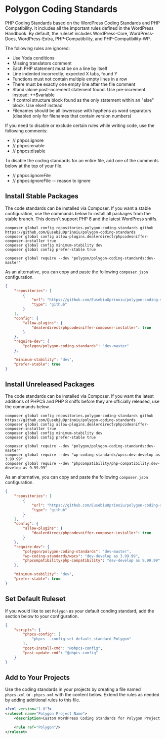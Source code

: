 # Polygon Coding Standards

PHP Coding Standards based on the WordPress Coding Standards and PHP Compatibility. It includes all the important rules defined in the WordPress Handbook. By default, the ruleset includes WordPress-Core, WordPress-Docs, WordPress-Extra, PHP-Compatibility, and PHP-Compatibility-WP.

The following rules are ignored:

- Use Yoda conditions
- Missing translators comment
- Each PHP statement must be on a line by itself
- Line indented incorrectly; expected X tabs, found Y
- Functions must not contain multiple empty lines in a row
- There must be exactly one empty line after the file comment
- Stand-alone post-increment statement found. Use pre-increment instead: ++$variable
- If control structure block found as the only statement within an "else" block. Use elseif instead
- Filenames should be all lowercase with hyphens as word separators (disabled only for filenames that contain version numbers)

If you need to disable or exclude certain rules while writing code, use the following comments:

- // phpcs:ignore
- // phpcs:enable
- // phpcs:disable

To disable the coding standards for an entire file, add one of the comments below at the top of your file.

- // phpcs:ignoreFile
- // phpcs:ignoreFile -- reason to ignore

## Install Stable Packages

The code standards can be installed via Composer. If you want a stable configuration, use the commands below to install all packages from the stable branch. This doesn't support PHP 8 and the latest WordPress sniffs.

```
composer global config repositories.polygon-coding-standards github https://github.com/EusebiuOprinoiu/polygon-coding-standards
composer global config allow-plugins.dealerdirect/phpcodesniffer-composer-installer true
composer global config minimum-stability dev
composer global config prefer-stable true

composer global require --dev "polygon/polygon-coding-standards:dev-master"
```

As an alternative, you can copy and paste the following `composer.json` configuration.

```JSON
{
	"repositories": [
		{
			"url": "https://github.com/EusebiuOprinoiu/polygon-coding-standards",
			"type": "github"
		}
	],
	"config": {
		"allow-plugins": {
			"dealerdirect/phpcodesniffer-composer-installer": true
		}
	},
	"require-dev": {
		"polygon/polygon-coding-standards": "dev-master"
	},

	"minimum-stability": "dev",
	"prefer-stable": true
}
```

## Install Unreleased Packages

The code standards can be installed via Composer. If you want the latest additions of PHPCS and PHP 8 sniffs before they are officially released, use the commands below.

```
composer global config repositories.polygon-coding-standards github https://github.com/EusebiuOprinoiu/polygon-coding-standards
composer global config allow-plugins.dealerdirect/phpcodesniffer-composer-installer true
composer global config minimum-stability dev
composer global config prefer-stable true

composer global require --dev "polygon/polygon-coding-standards:dev-master"
composer global require --dev "wp-coding-standards/wpcs:dev-develop as 3.99.99"
composer global require --dev "phpcompatibility/php-compatibility:dev-develop as 9.99.99"
```

As an alternative, you can copy and paste the following `composer.json` configuration.

```JSON
{
	"repositories": [
		{
			"url": "https://github.com/EusebiuOprinoiu/polygon-coding-standards",
			"type": "github"
		}
	],
	"config": {
		"allow-plugins": {
			"dealerdirect/phpcodesniffer-composer-installer": true
		}
	},
	"require-dev": {
		"polygon/polygon-coding-standards": "dev-master",
		"wp-coding-standards/wpcs": "dev-develop as 3.99.99",
		"phpcompatibility/php-compatibility": "dev-develop as 9.99.99"
	},

	"minimum-stability": "dev",
	"prefer-stable": true
}
```

## Set Default Ruleset

If you would like to set `Polygon` as your default conding standard, add the section below to your configuration.

```JSON
{
	"scripts": {
		"phpcs-config": [
			"phpcs --config-set default_standard Polygon"
		],
		"post-install-cmd": "@phpcs-config",
		"post-update-cmd": "@phpcs-config"
	}
}
```

## Add to Your Projects

Use the coding standards in your projects by creating a file named `phpcs.xml` or `.phpcs.xml` with the content below. Extend the rules as needed by adding additional rules to this file.

```XML
<?xml version="1.0"?>
<ruleset name="Polygon Project Name">
	<description>Custom WordPress Coding Standards for Polygon Project Name</description>

    <rule ref="Polygon"/>
</ruleset>
````
